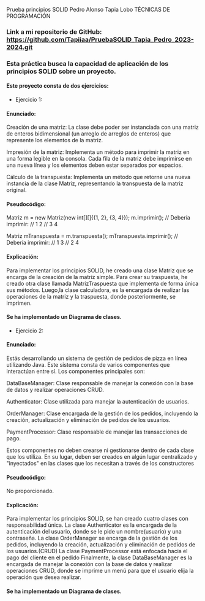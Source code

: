 Prueba principios SOLID Pedro Alonso Tapia Lobo TÉCNICAS DE PROGRAMACIÓN
### Link a mi repositorio de GitHub: https://github.com/Tapiiaa/PruebaSOLID_Tapia_Pedro_2023-2024.git
### Esta práctica busca la capacidad de aplicación de los principios SOLID sobre un proyecto.

#### Este proyecto consta de dos ejercicios:
- Ejercicio 1:
#### Enunciado:
Creación de una matriz: La clase debe poder ser instanciada con una matriz de enteros bidimensional (un arreglo de arreglos de enteros) que represente los elementos de la matriz.

Impresión de la matriz: Implementa un método para imprimir la matriz en una forma legible en la consola. Cada fila de la matriz debe imprimirse en una nueva línea y los elementos deben estar separados por espacios.

Cálculo de la transpuesta: Implementa un método que retorne una nueva instancia de la clase Matriz, representando la transpuesta de la matriz original.
#### Pseudocódigo:
Matriz m = new Matriz(new int[][]{{1, 2}, {3, 4}});
m.imprimir();
// Debería imprimir:
// 1 2
// 3 4

Matriz mTranspuesta = m.transpuesta();
mTranspuesta.imprimir();
// Debería imprimir:
// 1 3
// 2 4
#### Explicación:
Para implementar los principios SOLID, he creado una clase Matriz que se encarga de la creación de la matriz simple. 
Para crear su traspuesta, he creado otra clase llamada MatrizTraspuesta que implementa de forma única sus métodos. 
Luego,la clase calculadora, es la encargada de realizar las operaciones de la matriz y la traspuesta, donde posteriormente, se imprimen.

#### Se ha implementado un Diagrama de clases.
- Ejercicio 2:
#### Enunciado:
Estás desarrollando un sistema de gestión de pedidos de pizza en línea utilizando Java. Este sistema consta de varios componentes que interactúan entre sí. Los componentes principales son:

DataBaseManager: Clase responsable de manejar la conexión con la base de datos y realizar operaciones CRUD.

Authenticator: Clase utilizada para manejar la autenticación de usuarios.

OrderManager: Clase encargada de la gestión de los pedidos, incluyendo la creación, actualización y eliminación de pedidos de los usuarios.

PaymentProcessor: Clase responsable de manejar las transacciones de pago.

Estos componentes no deben crearse ni gestionarse dentro de cada clase que los utiliza. En su lugar, deben ser creados en algún lugar centralizado y "inyectados" en las clases que los necesitan a través de los constructores

#### Pseudocódigo:
No proporcionado.
#### Explicación:
Para implementar los principios SOLID, se han creado cuatro clases con responsabilidad única. 
La clase Authenticator es la encargada de la autenticación del usuario, donde se le pide un nombre(usuario) y una contraseña. 
La clase OrderManager se encarga de la gestión de los pedidos, incluyendo la creación, actualización y eliminación de pedidos de los usuarios.(CRUD)
La clase PaymentProcessor está enfocada hacia el pago del cliente en el pedido
Finalmente, la clase DataBaseManager es la encargada de manejar la conexión con la base de datos y realizar operaciones CRUD, donde se imprime un menú para que el usuario elija la operación que desea realizar. 

#### Se ha implementado un Diagrama de clases.



